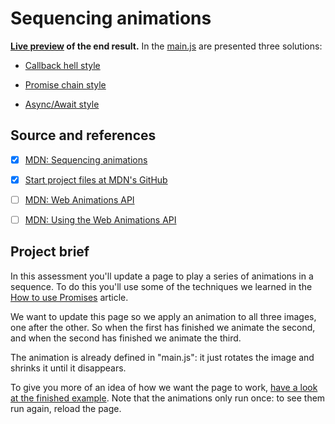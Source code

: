 # Sequencing animations

**[Live preview](https://metalevel-tech.github.io/js_homework/mdn.study/exercises/sequencing_animations_promises__alice/index.html) of the end result.** 
In the [main.js](./main.js) are presented three solutions:

* [Callback hell style](./main.js?plain=1#L25)

* [Promise chain style](./main.js?plain=1#L38)

* [Async/Await style](./main.js?plain=1#L48)


## Source and references

* [x] [MDN: Sequencing animations](https://developer.mozilla.org/en-US/docs/Learn/JavaScript/Asynchronous/Sequencing_animations)

* [x] [Start project files at MDN's GitHub](https://github.com/mdn/learning-area/tree/main/javascript/asynchronous/sequencing-animations/start)

* [ ] [MDN: Web Animations API](https://developer.mozilla.org/en-US/docs/Web/API/Web_Animations_API)

* [ ] [MDN: Using the Web Animations API](https://developer.mozilla.org/en-US/docs/Web/API/Web_Animations_API/Using_the_Web_Animations_API)

## Project brief

In this assessment you'll update a page to play a series of animations in a sequence. To do this you'll use some of the techniques we learned in the [How to use Promises](https://developer.mozilla.org/en-US/docs/Learn/JavaScript/Asynchronous/Promises) article.

We want to update this page so we apply an animation to all three images, one after the other. So when the first has finished we animate the second, and when the second has finished we animate the third.

The animation is already defined in "main.js": it just rotates the image and shrinks it until it disappears.

To give you more of an idea of how we want the page to work, [have a look at the finished example](https://mdn.github.io/learning-area/javascript/asynchronous/sequencing-animations/finished/). Note that the animations only run once: to see them run again, reload the page.